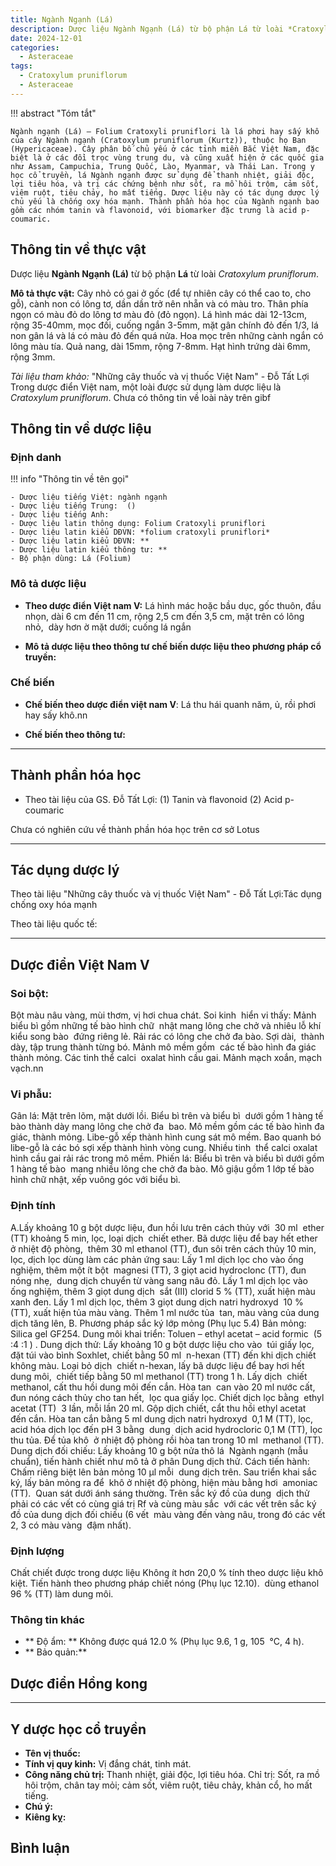```yaml
---
title: Ngành Ngạnh (Lá)
description: Dược liệu Ngành Ngạnh (Lá) từ bộ phận Lá từ loài *Cratoxylum pruniflorum*
date: 2024-12-01
categories:
  - Asteraceae
tags:
  - Cratoxylum pruniflorum
  - Asteraceae
---
```

!!! abstract "Tóm tắt"

    Ngành ngạnh (Lá) – Folium Cratoxyli pruniflori là lá phơi hay sấy khô của cây Ngành ngạnh (Cratoxylum pruniflorum (Kurtz)), thuộc họ Ban (Hypericaceae). Cây phân bố chủ yếu ở các tỉnh miền Bắc Việt Nam, đặc biệt là ở các đồi trọc vùng trung du, và cũng xuất hiện ở các quốc gia như Assam, Campuchia, Trung Quốc, Lào, Myanmar, và Thái Lan. Trong y học cổ truyền, lá Ngành ngạnh được sử dụng để thanh nhiệt, giải độc, lợi tiêu hóa, và trị các chứng bệnh như sốt, ra mồ hôi trộm, cảm sốt, viêm ruột, tiêu chảy, ho mất tiếng. Dược liệu này có tác dụng dược lý chủ yếu là chống oxy hóa mạnh. Thành phần hóa học của Ngành ngạnh bao gồm các nhóm tanin và flavonoid, với biomarker đặc trưng là acid p-coumaric.

## Thông tin về thực vật


Dược liệu **Ngành Ngạnh (Lá)** từ bộ phận **Lá** từ loài *Cratoxylum pruniflorum*.

**Mô tả thực vật:** Cây nhỏ có gai ở gốc (để tự nhiên cây có thể cao to, cho gỗ), cành non có lông tơ, dần dần trở nên nhẵn và có màu tro. Thân phía ngọn có màu đỏ do lông tơ màu đỏ (đỏ ngọn). Lá hình mác dài 12-13cm, rộng 35-40mm, mọc đối, cuống ngắn 3-5mm, mặt gân chính đỏ đến 1/3, lá non gân lá và lá có màu đỏ đến quá nửa. Hoa mọc trên những cành ngắn có lông màu tía. Quả nang, dài 15mm, rộng 7-8mm. Hạt hình trứng dài 6mm, rộng 3mm.

*Tài liệu tham khảo:* "Những cây thuốc và vị thuốc Việt Nam" - Đỗ Tất Lợi 
Trong dược điển Việt nam, một loài được sử dụng làm dược liệu là *Cratoxylum pruniflorum*. 
Chưa có thông tin về loài này trên gibf


## Thông tin về dược liệu 

### Định danh

!!! info "Thông tin về tên gọi"

    - Dược liệu tiếng Việt: ngành ngạnh
    - Dược liệu tiếng Trung:  ()
    - Dược liệu tiếng Anh: 
    - Dược liệu latin thông dụng: Folium Cratoxyli pruniflori
    - Dược liệu latin kiểu DĐVN: *folium cratoxyli pruniflori*
    - Dược liệu latin kiểu DĐVN: **
    - Dược liệu latin kiểu thông tư: **
    - Bộ phận dùng: Lá (Folium)

### Mô tả dược liệu 

- **Theo dược điển Việt nam V:** Lá hình mác hoặc bầu dục, gốc thuôn, đầu nhọn, dài 6 cm đến 11 cm, rộng 2,5 cm đến 3,5 cm, mặt trên có lông nhỏ,  dày hơn ờ mặt dưới; cuống lá ngắn

- **Mô tả dược liệu theo thông tư chế biến dược liệu theo phương pháp cổ truyền:** 

### Chế biến 

- **Chế biến theo dược điển việt nam V**: Lá thu hái quanh năm, ủ, rồi phơi hay sấy khô.nn

- **Chế biến theo thông tư:** 

--- 

## Thành phần hóa học

- Theo tài liệu của GS. Đỗ Tất Lợi:  (1) Tanin và flavonoid
(2) Acid p-coumaric
    
Chưa có nghiên cứu về thành phần hóa học trên cơ sở Lotus

---

## Tác dụng dược lý

Theo tài liệu "Những cây thuốc và vị thuốc Việt Nam" - Đỗ Tất Lợi:Tác dụng chống oxy hóa mạnh

Theo tài liệu quốc tế: 

---

## Dược điển Việt Nam V

### Soi bột:

Bột màu nâu vàng, mùi thơm, vị hơi chua chát. Soi kinh  hiển vi thấy: Mảnh biểu bì gồm những tế bào hình chữ  nhật mang lông che chở và nhiêu lỗ khí kiểu song bào  đứng riêng lẻ. Rải rác có lông che chở đa bào. Sợi dài,  thành dày, tập trung thành từng bó. Mảnh mô mềm gồm  các tế bào hình đa giác thành mỏng. Các tinh thể calci  oxalat hình cầu gai. Mảnh mạch xoắn, mạch vạch.nn

<!-- Hình ảnh soi bột sẽ được tự động chèn vào đây sau -->

### Vi phẫu:

Gân lá: Mặt trên lõm, mặt dưới lồi. Biểu bì trên và biểu bì  dưới gồm 1 hàng tế bào thành dày mang lông che chở đa  bao. Mô mềm gồm các tế bào hình đa giác, thành mỏng. Libe-gỗ xếp thành hình cung sát mô mềm. Bao quanh bó  libe-gỗ là các bó sợi xếp thành hình vòng cung. Nhiều tinh  thể calci oxalat hình cầu gai rải rác trong mô mềm. Phiến lá: Biểu bì trên và biểu bì dưới gồm 1 hàng tế bào  mang nhiều lông che chở đa bào. Mô giậu gồm 1 lớp tế bào  hình chữ nhật, xếp vuông góc với biểu bì.

<!-- Hình ảnh vi phẫu sẽ được tự động chèn vào đây sau -->

### Định tính

A.Lấy khoảng 10 g bột dược liệu, đun hồi lưu trên cách thủy với  30 ml  ether (TT) khoảng 5 min, lọc, loại dịch  chiết ether. Bã dược liệu để bay hết ether ở nhiệt độ phòng,  thêm 30 ml ethanol (TT), đun sôi trên cách thủy 10 min,  lọc, dịch lọc dùng làm các phản ứng sau: Lấy 1 ml dịch lọc cho vào ống nghiệm, thêm một ít bột  magnesi (TT), 3 giọt acid hydroclonc (TT), đun nóng nhẹ,  dung dịch chuyển từ vàng sang nâu đỏ. Lấy 1 ml dịch lọc vào ống nghiệm, thêm 3 giọt dung dịch  sắt (III) clorid 5 % (TT), xuất hiện màu xanh đen. Lấy 1 ml dịch lọc, thêm 3 giọt dung dịch natri hydroxyd  10 % (TT), xuất hiện tủa màu vàng. Thêm 1 ml nước tủa  tan, màu vàng của dung dịch tăng lên, B. Phương pháp sắc ký lớp mỏng (Phụ lục 5.4) Bản mỏng: Silica gel GF254. Dung môi khai triển: Toluen – ethyl acetat – acid formic  (5 :4 :1 ) . Dung dịch thử: Lấy khoảng 10 g bột dược liệu cho vào  túi giấy lọc, đặt túi vào bình Soxhlet, chiết bằng 50 ml  n-hexan (TT) đến khi dịch chiết không màu. Loại bỏ dịch  chiết n-hexan, lấy bã dược liệu để bay hơi hết dung môi,  chiết tiếp bằng 50 ml methanol (TT) trong 1 h. Lấy dịch  chiết methanol, cất thu hồi dung môi đến cắn. Hòa tan  can vào 20 ml nước cất, đun nóng cách thủy cho tan hết,  lọc qua giấy lọc. Chiết dịch lọc bằng  ethyl acetat (TT)  3 lần, mỗi lần 20 ml. Gộp dịch chiết, cẩt thu hồi ethyl acetat  đến cắn. Hòa tan cắn bằng 5 ml dung dịch natri hydroxyd  0,1 M (TT), lọc, acid hóa dịch lọc đến pH 3 bằng  dung  dịch acid hydrocloric 0,1 M (TT), lọc thu tủa. Để tủa khô  ở nhiệt độ phòng rồi hòa tan trong 10 ml  methanol (TT). Dung dịch đối chiếu: Lấy khoảng 10 g bột nửa thô lá  Ngành ngạnh (mẫu chuẩn), tiến hành chiết như mô tả ở phân Dung dịch thử. Cách tiến hành: Chấm riêng biệt lên bản mỏng 10 µl mỗi  dung dịch trên. Sau triển khai sắc ký, lấy bản mỏng ra để  khô ở nhiệt độ phòng, hiện màu bằng hơi  amoniac (TT).  Quan sát dưới ánh sáng thường. Trên sắc ký đồ của dung  dịch thử phải có các vết có cùng giá trị Rf và cùng màu sắc  với các vết trên sắc ký đồ của dung dịch đối chiếu (6 vết  màu vàng đến vàng nâu, trong đó các vết 2, 3 có màu vàng  đậm nhất).

### Định lượng

Chất chiết được trong dược liệu Không ít hơn 20,0 % tính theo dược liệu khô kiệt. Tiến hành theo phương pháp chiết nóng (Phụ lục 12.10).  dùng ethanol 96 % (TT) làm dung môi.

### Thông tin khác 

- ** Độ ẩm: ** Không được quá 12.0 % (Phụ lục 9.6, 1 g, 105  °C, 4 h).
- ** Bảo quản:** 

## Dược điển Hồng kong

<!-- PDF sẽ được tự động chèn vào đây sau -->


---

## Y dược học cổ truyền

- **Tên vị thuốc:** 
- **Tính vị quy kinh:** Vị đắng chát, tinh mát.
- **Công năng chủ trị:** Thanh nhiệt, giải độc, lợi tiêu hóa. Chỉ trị: Sốt, ra mồ hôi trộm, chân tay mỏi; cảm sốt, viêm ruột, tiêu chảy, khản cổ, ho mất tiếng.
- **Chú ý:** 
- **Kiêng kỵ:** 



## Bình luận

<div id="giscus-container"></div>
<script src="https://giscus.app/client.js"
        data-repo="hoangson0787/CSDL-duoc-lieu"
        data-repo-id="R_kgDONbMRNA"
        data-category="Duoc lieu"
        data-category-id="DIC_kwDONbMRNM4ClklR"
        data-mapping="pathname"
        data-strict="0"
        data-reactions-enabled="1"
        data-emit-metadata="1"
        data-input-position="bottom"
        data-theme="light"
        data-lang="en"
        crossorigin="anonymous"
        async>
</script>

